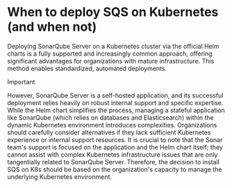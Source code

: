 # When to deploy SQS on Kubernetes (and when not)

Deploying SonarQube Server on a Kubernetes cluster via the official Helm charts is a fully supported and increasingly common approach, offering significant advantages for organizations with mature infrastructure. This method enables standardized, automated deployments.

> [!IMPORTANT]
> However, SonarQube Server is a self-hosted application, and its successful deployment relies heavily on robust internal support and specific expertise. While the Helm chart simplifies the process, managing a stateful application like SonarQube (which relies on databases and Elasticsearch) within the dynamic Kubernetes environment introduces complexities. Organizations should carefully consider alternatives if they lack sufficient Kubernetes experience or internal support resources. It is crucial to note that the Sonar team's support is focused on the application and the Helm chart itself; they cannot assist with complex Kubernetes infrastructure issues that are only tangentially related to SonarQube Server. Therefore, the decision to install SQS on K8s should be based on the organization's capacity to manage the underlying Kubernetes environment.